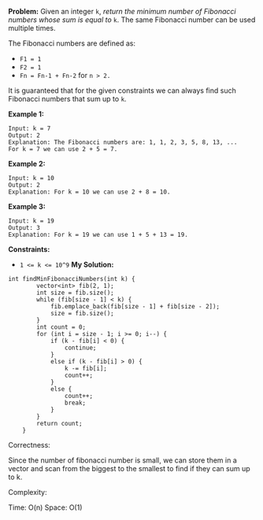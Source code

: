 **Problem:**
Given an integer `k`, *return the minimum number of Fibonacci numbers whose sum is equal to* `k`. The same Fibonacci number can be used multiple times.

The Fibonacci numbers are defined as:

- `F1 = 1`
- `F2 = 1`
- `Fn = Fn-1 + Fn-2` for `n > 2.`

It is guaranteed that for the given constraints we can always find such Fibonacci numbers that sum up to `k`.

 

**Example 1:**

```
Input: k = 7
Output: 2 
Explanation: The Fibonacci numbers are: 1, 1, 2, 3, 5, 8, 13, ... 
For k = 7 we can use 2 + 5 = 7.
```

**Example 2:**

```
Input: k = 10
Output: 2 
Explanation: For k = 10 we can use 2 + 8 = 10.
```

**Example 3:**

```
Input: k = 19
Output: 3 
Explanation: For k = 19 we can use 1 + 5 + 13 = 19.
```

 

**Constraints:**

- `1 <= k <= 10^9`
**My Solution:**
```
int findMinFibonacciNumbers(int k) {
        vector<int> fib(2, 1);
        int size = fib.size();
        while (fib[size - 1] < k) {
            fib.emplace_back(fib[size - 1] + fib[size - 2]);
            size = fib.size();
        }
        int count = 0;
        for (int i = size - 1; i >= 0; i--) {
            if (k - fib[i] < 0) {
                continue;
            }
            else if (k - fib[i] > 0) {
                k -= fib[i];
                count++;
            }
            else {
                count++;
                break;
            }
        }
        return count;
    }
```
Correctness:

Since the number of fibonacci number is small, we can store them in a vector and scan from the biggest to the smallest to find if they can sum up to k.

Complexity:

Time: O(n)
Space: O(1)